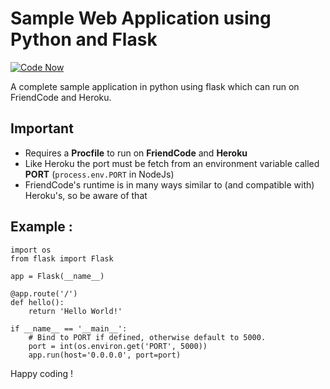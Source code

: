 Sample Web Application using Python and Flask
=============

[![Code Now](https://friendco.de/widgets/image/codenow?url=https%3A%2F%2Fgithub.com%2FFriendCode%2Fpython-flask-sample.git)](https://friendco.de/widgets/url/codenow?url=https%3A%2F%2Fgithub.com%2FFriendCode%2Fpython-flask-sample.git)


A complete sample application in python using flask which 
can run on FriendCode and Heroku.

## Important
 * Requires a **Procfile** to run on **FriendCode** and **Heroku**
 * Like Heroku the port must be fetch from an environment variable called **PORT** (`process.env.PORT` in NodeJs)
 * FriendCode's runtime is in many ways similar to (and compatible with) Heroku's, so be aware of that

## Example :

    import os
    from flask import Flask

    app = Flask(__name__)

    @app.route('/')
    def hello():
        return 'Hello World!'

    if __name__ == '__main__':
        # Bind to PORT if defined, otherwise default to 5000.
        port = int(os.environ.get('PORT', 5000))
        app.run(host='0.0.0.0', port=port)

Happy coding !